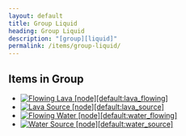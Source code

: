 ```yaml
---
layout: default
title: Group Liquid
heading: Group Liquid
description: "[group][liquid]"
permalink: /items/group-liquid/
---
```



## Items in Group

<ul class="list-items">
    <li><a href="{{site.baseurl}}/items/default-lava-flowing/"><img src="{{site.baseurl}}/assets/img/items/itemcubes/default_lava_flowing.png" data-toggle="tooltip" title="Flowing Lava [node][default:lava_flowing]"></a></li>
    <li><a href="{{site.baseurl}}/items/default-lava-source/"><img src="{{site.baseurl}}/assets/img/items/itemcubes/default_lava_source.png" data-toggle="tooltip" title="Lava Source [node][default:lava_source]"></a></li>
    <li><a href="{{site.baseurl}}/items/default-water-flowing/"><img src="{{site.baseurl}}/assets/img/items/itemcubes/default_water_flowing.png" data-toggle="tooltip" title="Flowing Water [node][default:water_flowing]"></a></li>
    <li><a href="{{site.baseurl}}/items/default-water-source/"><img src="{{site.baseurl}}/assets/img/items/itemcubes/default_water_source.png" data-toggle="tooltip" title="Water Source [node][default:water_source]"></a></li>
</ul>
